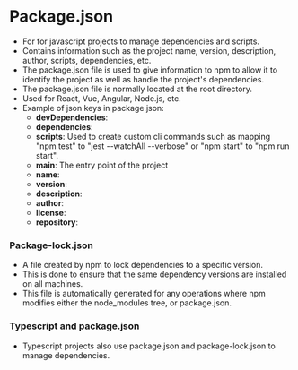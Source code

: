 
# Package.json
* For for javascript projects to manage dependencies and scripts.
* Contains information such as the project name, version, description, author, scripts, dependencies, etc.
* The package.json file is used to give information to npm to allow it to identify the project as well as handle the project's dependencies.
* The package.json file is normally located at the root directory.
* Used for React, Vue, Angular, Node.js, etc.
* Example of json keys in package.json:
    * **devDependencies**:
    * **dependencies**:
    * **scripts**: Used to create custom cli commands such as mapping "npm test" to "jest --watchAll --verbose" or "npm start" to "npm run start".
    * **main**: The entry point of the project
    * **name**:
    * **version**:
    * **description**:
    * **author**:
    * **license**:
    * **repository**:


### Package-lock.json
* A file created by npm to lock dependencies to a specific version.
* This is done to ensure that the same dependency versions are installed on all machines.
* This file is automatically generated for any operations where npm modifies either the node_modules tree, or package.json.


### Typescript and package.json
* Typescript projects also use package.json and package-lock.json to manage dependencies.
